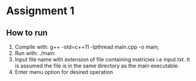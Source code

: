 # Assignment 1
## How to run
1. Compile with: g++ -std=c++11 -lpthread main.cpp -o main;
2. Run with: ./main
3. Input file name with extension of file containing matricies i.e input.txt. It is assumed the file is in the same directory as the main executable.
4. Enter menu option for desired operation

